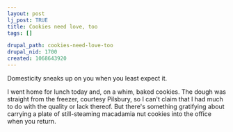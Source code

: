 ```yaml
--- 
layout: post
lj_post: TRUE
title: Cookies need love, too
tags: []

drupal_path: cookies-need-love-too
drupal_nid: 1700
created: 1068643920
---
```

Domesticity sneaks up on you when you least expect it.

I went home for lunch today and, on a whim, baked cookies. The dough was straight from the freezer, courtesy Pilsbury, so I can't claim that I had much to do with the quality or lack thereof. But there's something gratifying about carrying a plate of still-steaming macadamia nut cookies into the office when you return.
